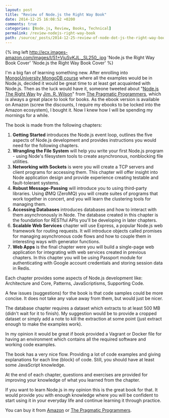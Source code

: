 ```yaml
---
layout: post
title: "Review of Node.js the Right Way Book"
date: 2014-12-25 16:08:52 +0200
comments: true
categories: [Node.js, Review, Books, Technical]
permalink: /review-nodejs-right-way-book
path: /source/_posts/2014-12-25-review-of-node-dot-js-the-right-way-book.markdown
---
```


{% img left http://ecx.images-amazon.com/images/I/51+VjuSvKJL._SL250_.jpg 'Node.js the Right Way Book Cover' 'Node.js the Right Way Book Cover' %}

I'm a big fan of learning something new. After enrolling into [MongoUniversity MongoDB course][mongodb-course] where all the examples would be in Node.js, decided it would be great time to at least get acquainted with Node.js. Then as the luck would have it, someone tweeted about "[Node.js The Right Way][amazon-book-link] by [Jim. R. Wilson][book-author-link]" from [The Pragmatic Programmers][pragmatic-programmers-book-link], which is always a great place to look for books. As the ebook version is available on Amazon (screw the discounts, I require my ebooks to be locked into the Amazon ecosystem), I bought it. Now I knew how I will be spending my mornings for a while.

<!-- more -->

The book is made from the following chapters:

1. **Getting Started** introduces the Node.js event loop, outlines the five aspects of Node.js development and provides instructions you would need for the following chapters.
2. **Wrangling the File System** will help you write your first Node.js program - using Node's filesystem tools to create asynchronous, nonblocking file utilities.
3. **Networking with Sockets** is were you will create a TCP servers and client programs for accessing them. This chapter will offer insight into Node application design and provide experience creating testable and fault-tolerant systems.
4. **Robust Message-Passing** will introduce you to using third-party libraries. Using ØMQ (ZeroMQ) you will create suites of programs that work together in concert, and you will learn the clustering tools for managing them.
5. **Accessing Databases** introduces databases and how to interact with them asynchronously in Node. The database created in this chapter is the foundation for RESTful APIs you'll be developing in later chapters.
6. **Scalable Web Services** chapter will use Express, a popular Node.js web framework for routing requests. It will introduce objects called promises for managing asynchronous code flows and how to couple them in interesting ways with generator functions.
7. **Web Apps** is the final chapter were you will build a single-page web application for integrating with web services created in previous chapters. In this chapter you will be using Passport module for authenticating with Google account credentials and storing session data in Redis.

Each chapter provides some aspects of Node.js development like: Architecture and Core, Patterns, JavaScriptisms, Supporting Code.

A few issues (suggestions) for the book is that code samples could be more concise. It does not take any value away from them, but would just be nicer.

The database chapter requires a dataset which extracts to at least 500 MB (didn't wait for it to finish). My suggestion would be to provide a cropped dataset or simply add a note to kill the extraction at some point (just extract enough to make the examples work).

In my opinion it would be great if book provided a Vagrant or Docker file for having an environment which contains all the required software and working code examples.

The book has a very nice flow. Providing a lot of code examples and giving explanations for each line (block) of code. Still, you should have at least some JavaScript knowledge.

At the end of each chapter, questions and exercises are provided for improving your knowledge of what you learned from the chapter.

If you want to learn Node.js in my opinion this is the great book for that. It would provide you with enough knowledge where you will be confident to start using it in your everyday life and continue learning it through practice.

You can buy it from [Amazon][amazon-book-link] or [The Pragmatic Programmers][pragmatic-programmers-book-link].

[mongodb-course]: https://university.mongodb.com/courses/M101JS/about
[book-author-link]: https://twitter.com/hexlib
[amazon-book-link]: http://www.amazon.com/gp/product/B00HSO6YD8/ref=as_li_tl?ie=UTF8&camp=1789&creative=390957&creativeASIN=B00HSO6YD8&linkCode=as2&tag=if015-20&linkId=2KSSTQD6Z2X2CDRS
[pragmatic-programmers-book-link]: https://pragprog.com/book/jwnode/node-js-the-right-way
